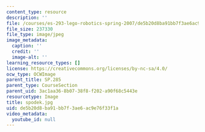 ```yaml
---
content_type: resource
description: ''
file: /courses/es-293-lego-robotics-spring-2007/de5b20d8ba91bb7f3ae6ac9e76f33f1a_spodek.jpg
file_size: 237330
file_type: image/jpeg
image_metadata:
  caption: ''
  credit: ''
  image-alt: ''
learning_resource_types: []
license: https://creativecommons.org/licenses/by-nc-sa/4.0/
ocw_type: OCWImage
parent_title: SP.285
parent_type: CourseSection
parent_uid: 3ac1aa36-8b07-38f8-f202-a90f68c5443e
resourcetype: Image
title: spodek.jpg
uid: de5b20d8-ba91-bb7f-3ae6-ac9e76f33f1a
video_metadata:
  youtube_id: null
---
```

